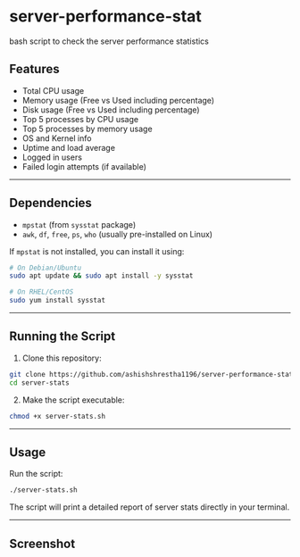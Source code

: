 # server-performance-stat
bash script to check the server performance statistics

## Features

- Total CPU usage
- Memory usage (Free vs Used including percentage)
- Disk usage (Free vs Used including percentage)
- Top 5 processes by CPU usage
- Top 5 processes by memory usage
- OS and Kernel info
- Uptime and load average
- Logged in users
- Failed login attempts (if available)

---

## Dependencies

* `mpstat` (from `sysstat` package)
* `awk`, `df`, `free`, `ps`, `who` (usually pre-installed on Linux)

If `mpstat` is not installed, you can install it using:

```bash
# On Debian/Ubuntu
sudo apt update && sudo apt install -y sysstat

# On RHEL/CentOS
sudo yum install sysstat
```

---

## Running the Script

1. Clone this repository:

```bash
git clone https://github.com/ashishshrestha1196/server-performance-stat.git
cd server-stats
````

2. Make the script executable:

```bash
chmod +x server-stats.sh
```

---

## Usage

Run the script:

```bash
./server-stats.sh
```

The script will print a detailed report of server stats directly in your terminal.

---

## Screenshot



